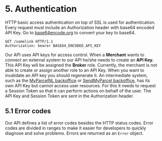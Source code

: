 # 5. Authentication

HTTP basic access authentication on top of SSL is used for authentication. Every
request must include an Authorization header with base64 encoded API Key. Go
to [base64encode.org](https://www.base64encode.org/) to convert your key to
base64.

```
GET /somelink HTTP/1.1
Authorization: bearer BASE64_ENCODED_API_KEY
```

Our API uses API keys for access control. When a **Merchant** wants to connect
an external system to our API he/she needs to create an **API Key.** This API
Key will be assigned the **Broker** role. Currently, the merchant is not able to
create or assign another role to an API Key. When you want to invalidate an API
key you should regenerate it. An intermediate system, such as
the [MyParcelNL backoffice] or [SendMyParcel backoffice], has its own API Key
but cannot access user resources. For this it needs to request a Session Token
so that it can perform actions on behalf of the user. The API Key and Session
Token are sent in the Authorization header.

## 5.1 Error codes

Our API defines a list of error codes besides the HTTP status codes. Error codes
are divided in ranges to make it easier for developers to quickly diagnose and
solve problems. Errors are returned as an `Error` object.

[MyParcelNL backoffice]: https://backoffice.myparcel.nl/
[SendMyParcel backoffice]: https://backoffice.sendmyparcel.be
